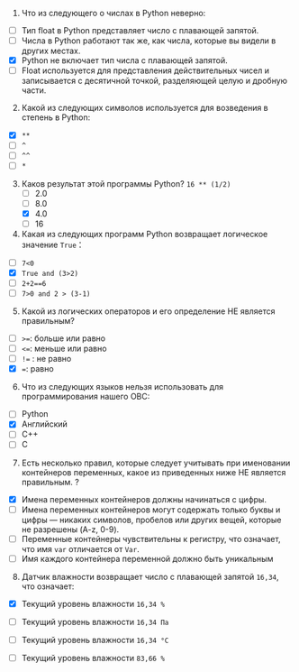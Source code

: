 1. Что из следующего о числах в Python неверно:

- [ ] Тип float в Python представляет число с плавающей запятой.
- [ ] Числа в Python работают так же, как числа, которые вы видели в других местах.
- [x] Python не включает тип числа с плавающей запятой.
- [ ] Float используется для представления действительных чисел и записывается с десятичной точкой, разделяющей целую и дробную части. 

2. Какой из следующих символов используется для возведения в степень в Python:

- [x] `**`
- [ ] `^`
- [ ] `^^`
- [ ] `*`

3. Каков результат этой программы Python? `16 ** (1/2)  ` 
   - [ ] 2.0
   - [ ] 8.0
   - [x] 4.0
   - [ ] 16

4. Какая из следующих программ Python возвращает логическое значение `True`：

- [ ] `7<0`
- [x] `True and (3>2)`
- [ ] `2+2==6`
- [ ] `7>0 and 2 > (3-1)`

5. Какой из логических операторов и его определение НЕ является правильным?

- [ ] `>=`: больше или равно
- [ ] `<=`: меньше или равно
- [ ] `!=` : не равно
- [x] ` = `: равно

6. Что из следующих языков нельзя использовать для программирования нашего OBC:

- [ ] Python
- [x] Английский
- [ ] C++
- [ ] C

7. Есть несколько правил, которые следует учитывать при именовании контейнеров переменных, какое из приведенных ниже НЕ является правильным. ?

- [x] Имена переменных контейнеров должны начинаться с цифры.
- [ ] Имена переменных контейнеров могут содержать только буквы и цифры — никаких символов, пробелов или других вещей, которые не разрешены (A-z, 0-9).
- [ ] Переменные контейнеры чувствительны к регистру, что означает, что имя `var` отличается от `Var`.
- [ ] Имя каждого контейнера переменной должно быть уникальным

8. Датчик влажности возвращает число с плавающей запятой `16,34`, что означает:

- [x] Текущий уровень влажности `16,34 %`
- [ ] Текущий уровень влажности `16,34 Па`
- [ ] Текущий уровень влажности `16,34 °C`
- [ ] Текущий уровень влажности `83,66 %`







 

